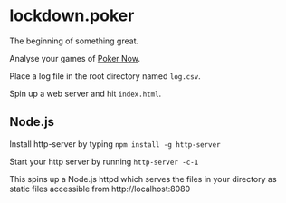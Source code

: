 # lockdown.poker

The beginning of something great.

Analyse your games of [Poker Now](https://www.pokernow.club/).

Place a log file in the root directory named `log.csv`.

Spin up a web server and hit `index.html`.


## Node.js


Install http-server by typing `npm install -g http-server`

Start your http server by running `http-server -c-1`

This spins up a Node.js httpd which serves the files in your directory as static files accessible from http://localhost:8080


